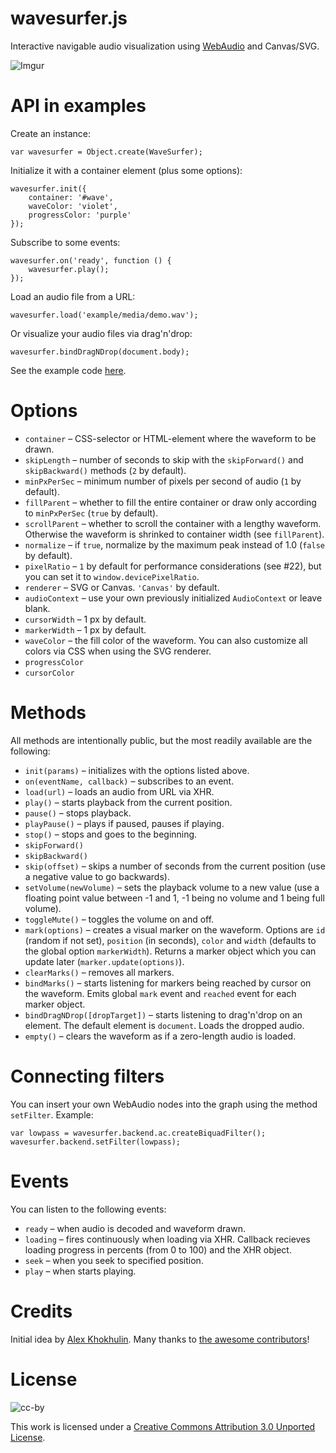 wavesurfer.js
=============

Interactive navigable audio visualization using
[WebAudio](https://dvcs.w3.org/hg/audio/raw-file/tip/webaudio/specification.html) and Canvas/SVG.

![Imgur](http://i.imgur.com/dnH8q.png)

API in examples
===============

Create an instance:

    var wavesurfer = Object.create(WaveSurfer);

Initialize it with a container element (plus some options):

    wavesurfer.init({
        container: '#wave',
        waveColor: 'violet',
        progressColor: 'purple'
    });

Subscribe to some events:

    wavesurfer.on('ready', function () {
        wavesurfer.play();
    });

Load an audio file from a URL:

    wavesurfer.load('example/media/demo.wav');

Or visualize your audio files via drag'n'drop:

    wavesurfer.bindDragNDrop(document.body);

See the example code [here](https://github.com/katspaugh/wavesurfer.js/blob/master/example/main.js).

Options
=======

  * `container` – CSS-selector or HTML-element where the waveform to be drawn.
  * `skipLength` – number of seconds to skip with the `skipForward()` and `skipBackward()` methods (`2` by default).
  * `minPxPerSec` – minimum number of pixels per second of audio (`1` by default).
  * `fillParent` – whether to fill the entire container or draw only according to `minPxPerSec` (`true` by default).
  * `scrollParent` – whether to scroll the container with a lengthy waveform. Otherwise the waveform is shrinked to container width (see `fillParent`).
  * `normalize` – if `true`, normalize by the maximum peak instead of 1.0 (`false` by default).
  * `pixelRatio` – `1` by default for performance considerations (see #22), but you can set it to `window.devicePixelRatio`.
  * `renderer` – SVG or Canvas. `'Canvas'` by default.
  * `audioContext` – use your own previously initialized `AudioContext` or leave blank.
  * `cursorWidth` – 1 px by default.
  * `markerWidth` – 1 px by default.
  * `waveColor` – the fill color of the waveform. You can also customize all colors via CSS when using the SVG renderer.
  * `progressColor`
  * `cursorColor`

Methods
=======

All methods are intentionally public, but the most readily available are the following:

 * `init(params)` – initializes with the options listed above.
 * `on(eventName, callback)` – subscribes to an event.
 * `load(url)` – loads an audio from URL via XHR.
 * `play()` – starts playback from the current position.
 * `pause()` – stops playback.
 * `playPause()` – plays if paused, pauses if playing.
 * `stop()` – stops and goes to the beginning.
 * `skipForward()`
 * `skipBackward()`
 * `skip(offset)` – skips a number of seconds from the current position (use a negative value to go backwards).
 * `setVolume(newVolume)` – sets the playback volume to a new value (use a floating point value between -1 and 1, -1 being no volume and 1 being full volume).
 * `toggleMute()` – toggles the volume on and off.
 * `mark(options)` – creates a visual marker on the waveform. Options are `id` (random if not set), `position` (in seconds), `color` and `width` (defaults to the global option `markerWidth`). Returns a marker object which you can update later (`marker.update(options)`).
 * `clearMarks()` – removes all markers.
 * `bindMarks()` – starts listening for markers being reached by cursor on the waveform. Emits global `mark` event and `reached` event for each marker object.
 * `bindDragNDrop([dropTarget])` – starts listening to drag'n'drop on an element. The default element is `document`. Loads the dropped audio.
 * `empty()` – clears the waveform as if a zero-length audio is loaded.

Connecting filters
==================
You can insert your own WebAudio nodes into the graph using the method `setFilter`. Example:

    var lowpass = wavesurfer.backend.ac.createBiquadFilter();
    wavesurfer.backend.setFilter(lowpass);

Events
======

You can listen to the following events:

 * `ready` – when audio is decoded and waveform drawn.
 * `loading` – fires continuously when loading via XHR. Callback recieves loading progress in percents (from 0 to 100) and the XHR object.
 * `seek` – when you seek to specified position.
 * `play` – when starts playing.

Credits
=======

Initial idea by [Alex Khokhulin](https://github.com/xoxulin). Many thanks to [the awesome contributors](https://github.com/katspaugh/wavesurfer.js/contributors)!


License
=======

![cc-by](http://i.creativecommons.org/l/by/3.0/88x31.png)

This work is licensed under a [Creative Commons Attribution 3.0 Unported License](http://creativecommons.org/licenses/by/3.0/deed.en_US).
